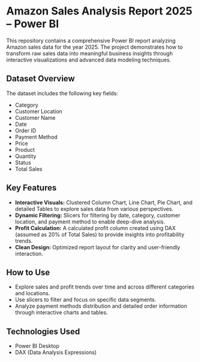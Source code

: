
# Amazon Sales Analysis Report 2025 – Power BI

This repository contains a comprehensive Power BI report analyzing Amazon sales data for the year 2025. The project demonstrates how to transform raw sales data into meaningful business insights through interactive visualizations and advanced data modeling techniques.

## Dataset Overview

The dataset includes the following key fields:

* Category
* Customer Location
* Customer Name
* Date
* Order ID
* Payment Method
* Price
* Product
* Quantity
* Status
* Total Sales

## Key Features

* **Interactive Visuals:** Clustered Column Chart, Line Chart, Pie Chart, and detailed Tables to explore sales data from various perspectives.
* **Dynamic Filtering:** Slicers for filtering by date, category, customer location, and payment method to enable deep-dive analysis.
* **Profit Calculation:** A calculated profit column created using DAX (assumed as 20% of Total Sales) to provide insights into profitability trends.
* **Clean Design:** Optimized report layout for clarity and user-friendly interaction.

## How to Use

* Explore sales and profit trends over time and across different categories and locations.
* Use slicers to filter and focus on specific data segments.
* Analyze payment methods distribution and detailed order information through interactive charts and tables.

## Technologies Used

* Power BI Desktop
* DAX (Data Analysis Expressions)
